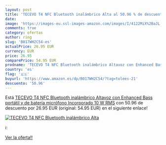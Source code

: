 ```yaml
---
layout: post
title: 'TECEVO T4 NFC Bluetooth inalámbrico Alta al 50.96 % de descuento'
date: 
image: 'https://images-eu.ssl-images-amazon.com/images/I/4122MiX%2BaJL._SL200_.jpg'
comments: true
category: ofertas
author: ring
slug: 'B017WH2C54-es'
actualPrice: 26.95 EUR
currency: EUR
price: 26.95
comparePrice: 54.95 EUR
prodname: 'TECEVO T4 NFC Bluetooth inalámbrico Altavoz con Enhanced Bass portátil y de batería micrófono Incorporado 10 W RMS'
country: 'es'
flag: '🇪🇸'
buyurl: 'https://www.amazon.es/dp/B017WH2C54/?tag=tolees-21'
descuento: '50.96'
---
```


Está [TECEVO T4 NFC Bluetooth inalámbrico Altavoz con Enhanced Bass portátil y de batería micrófono Incorporado 10 W RMS](https://www.amazon.es/dp/B017WH2C54/?tag=tolees-21) con 50.96 de descuento por 26.95 EUR (original: 54.95 EUR) en el siguiente enlace!

[![TECEVO T4 NFC Bluetooth inalámbrico Alta](https://images-eu.ssl-images-amazon.com/images/I/4122MiX%2BaJL._SL200_.jpg)](https://www.amazon.es/dp/B017WH2C54/?tag=tolees-21)

ℹ️:


[Ver la oferta!!](https://www.amazon.es/dp/B017WH2C54/?tag=tolees-21)

